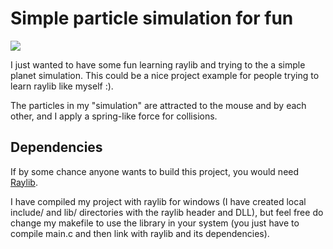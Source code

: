 # Simple particle simulation for fun

[![](https://raw.githubusercontent.com/theodoroADS/little-particles/main/media/demo_thumb.jpg)](https://raw.githubusercontent.com/theodoroADS/little-particles/main/media/little_demo.mp4)

I just wanted to have some fun learning raylib and trying to the a simple planet simulation.
This could be a nice project example for people trying to learn raylib like myself :).

The particles in my "simulation" are attracted to the mouse and by each other, and I apply a spring-like force for collisions.

## Dependencies 

If by some chance anyone wants to build this project, you would need [Raylib](https://www.raylib.com/).

I have compiled my project with raylib for windows (I have created local include/ and lib/ directories with the raylib header and DLL), but feel free do change my makefile to use the library in your system (you just have to compile main.c and then link with raylib and its dependencies).

